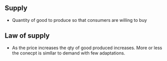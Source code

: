 ## Supply
* Quantity of good to produce so that consumers are willing to buy
## Law of supply
* As the price increases  the qty of good produced increases. More or less the conecpt is simllar to demand with few adaptations.
